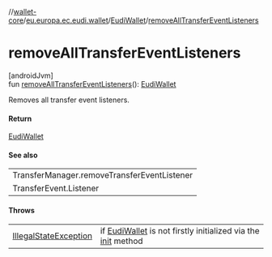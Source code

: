 //[wallet-core](../../../index.md)/[eu.europa.ec.eudi.wallet](../index.md)/[EudiWallet](index.md)/[removeAllTransferEventListeners](remove-all-transfer-event-listeners.md)

# removeAllTransferEventListeners

[androidJvm]\
fun [removeAllTransferEventListeners](remove-all-transfer-event-listeners.md)(): [EudiWallet](index.md)

Removes all transfer event listeners.

#### Return

[EudiWallet](index.md)

#### See also

|                                             |
|---------------------------------------------|
| TransferManager.removeTransferEventListener |
| TransferEvent.Listener                      |

#### Throws

|                                                                                                                  |                                                                                     |
|------------------------------------------------------------------------------------------------------------------|-------------------------------------------------------------------------------------|
| [IllegalStateException](https://kotlinlang.org/api/latest/jvm/stdlib/kotlin/-illegal-state-exception/index.html) | if [EudiWallet](index.md) is not firstly initialized via the [init](init.md) method |
